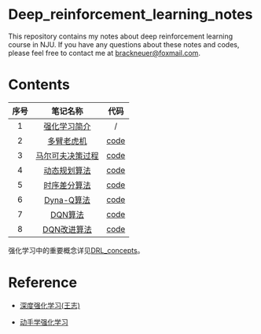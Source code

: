 # Deep_reinforcement_learning_notes

This repository contains my notes about deep reinforcement learning course in NJU. If you have any questions about these notes and codes, please feel free to contact me at brackneuer@foxmail.com.

# Contents

| 序号 |                       笔记名称                        |                  代码                  |
| :--: | :---------------------------------------------------: | :------------------------------------: |
|  1   |     [强化学习简介](./笔记/第一节_强化学习简介.md)     |                   /                    |
|  2   |       [多臂老虎机](./笔记/第二节_多臂老虎机.md)       |    [code](./代码/第二节_多臂老虎机)    |
|  3   | [马尔可夫决策过程](./笔记/第三节_马尔可夫决策过程.md) | [code](./代码/第三节_马尔可夫决策过程) |
|  4   |     [动态规划算法](./笔记/第四节_动态规划算法.md)     |   [code](./代码/第四节_动态规划算法)   |
|  5   |     [时序差分算法](./笔记/第五节_时序差分算法.md)     |   [code](./代码/第五节_时序差分算法)   |
|  6   |       [Dyna-Q算法](./笔记/第六节_Dyna_Q算法.md)       |    [code](./代码/第六节_Dyna_Q算法)    |
|  7   |          [DQN算法](./笔记/第七节_DQN算法.md)          |     [code](./代码/第七节_DQN算法)      |
|  8   |      [DQN改进算法](./笔记/第八节_DQN改进算法.md)      |   [code](./代码/第八节_DQN改进算法)    |

强化学习中的重要概念详见[DRL_concepts](./笔记/重要概念.md)。

# Reference

- [深度强化学习(王志)](https://heyuanmingong.github.io/teaching.html)

- [动手学强化学习](https://hrl.boyuai.com/chapter/intro)

